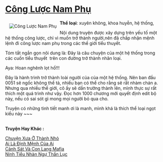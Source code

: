 <a href="https://utruyen.com/truyen/cong-luoc-nam-phu/15986/" title="Công Lược Nam Phụ"><h1>Công Lược Nam Phụ</h1></a><div style="display:table"><img align="right" style="float: left; padding: 10px;" src="https://utruyen.com/images/story/200x260/cong-luoc-nam-phu.jpg" alt="Công Lược Nam Phụ"><b>Thể loại</b>: xuyên không, khoa huyễn, hệ thống, <p></p>Nội dung truyện được xây dựng trên yếu tố một hệ thống công lược, chỉ vì muốn trở thành người,nên đã chấp nhận mệnh lệnh đi công lược nam phụ trong các thế giới tiểu thuyết.<p></p>Tóm tắt ngắn gọn nôi dung là: Đây là câu chuyện của một hệ thống trong các cuốn tiểu thuyết  trên con đường trở thành nhân loại.<p></p>Aya: Hoan nghênh lọt hố!!!<p></p>Đây là hành trình trở thành loài người của của một hệ thống. Nên ban đầu 0051 sẽ ngốc không thể tả, nhiều bạn có thể cho rằng sẽ rất nhàm chán a. Nhưng qua nhiều thế giới, cô ấy sẽ dần trưởng thành lên, mình thực sự rất thích một quá trình như vậy. Đọc hơn 1000 chương mới quyết định edit bộ này, nếu có sai sót gì mong mọi người bỏ qua cho.<p></p>Truyện có những tình tiết manh ơi là manh, mình khá là thích thể loại ngọt kiểu này ~~~</div><p><br><b>Truyện Hay Khác :</b></p><a href="https://utruyen.com/truyen/chuyen-xua-o-thanh-nho/18928/" alt="Chuyện Xưa Ở Thành Nhỏ">Chuyện Xưa Ở Thành Nhỏ</a><br/><a href="https://github.com/quanluxury/ngontinhhot/tree/master/truyenhay/20346/" alt="Ai Là Định Mệnh Của Ai">Ai Là Định Mệnh Của Ai</a><br/><a href="https://github.com/quanluxury/ngontinhhot/tree/master/truyenhay/19549/" alt="Cảnh Sát Và Con Lang Mafia">Cảnh Sát Và Con Lang Mafia</a><br/><a href="https://github.com/quanluxury/ngontinhhot/tree/master/truyenhay/17366/" alt="Ninh Tiểu Nhàn Ngự Thần Lục">Ninh Tiểu Nhàn Ngự Thần Lục</a><br/>